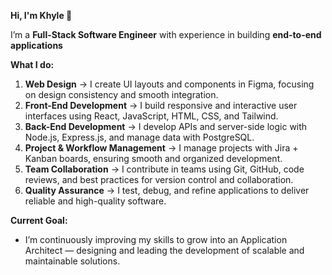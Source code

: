 **Hi, I'm Khyle 🤖**

I’m a **Full-Stack Software Engineer** with experience in building **end-to-end applications**

**What I do:**
1. **Web Design** → I create UI layouts and components in Figma, focusing on design consistency and smooth integration.
2. **Front-End Development** → I build responsive and interactive user interfaces using React, JavaScript, HTML, CSS, and Tailwind.
3. **Back-End Development** → I develop APIs and server-side logic with Node.js, Express.js, and manage data with PostgreSQL.
4. **Project & Workflow Management** → I manage projects with Jira + Kanban boards, ensuring smooth and organized development.
5. **Team Collaboration** → I contribute in teams using Git, GitHub, code reviews, and best practices for version control and collaboration.
6. **Quality Assurance** → I test, debug, and refine applications to deliver reliable and high-quality software.

**Current Goal:**
- I’m continuously improving my skills to grow into an Application Architect — designing and leading the development of scalable and maintainable solutions.
